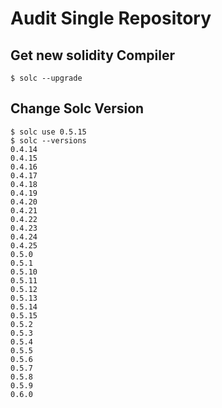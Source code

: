 # Audit Single Repository

## Get new solidity Compiler

```
$ solc --upgrade
```

## Change Solc Version

```
$ solc use 0.5.15
$ solc --versions
0.4.14
0.4.15
0.4.16
0.4.17
0.4.18
0.4.19
0.4.20
0.4.21
0.4.22
0.4.23
0.4.24
0.4.25
0.5.0
0.5.1
0.5.10
0.5.11
0.5.12
0.5.13
0.5.14
0.5.15
0.5.2
0.5.3
0.5.4
0.5.5
0.5.6
0.5.7
0.5.8
0.5.9
0.6.0
```
